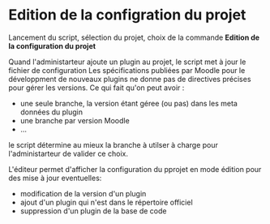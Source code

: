# Edition de la configration du projet

Lancement du script, sélection du projet, choix de la commande **Edition de la configuration du projet**

Quand l'administarteur ajoute un plugin au projet, le script met à jour le fichier de configuration
Les spécifications publiées par Moodle pour le développment de nouveaux plugins ne donne pas de directives précises pour gérer les versions.
Ce qui fait qu'on peut avoir :
- une seule branche,  la version étant géree (ou pas) dans les meta données du plugin
- une branche par version Moodle
- ...

le script détermine au mieux la branche à utilser à charge pour l'administarteur de valider ce choix.

L'éditeur permet d'afficher la configuration du pprojet en mode édition pour des mise à jour  eventuelles: 

- modification de la version d'un plugin
- ajout d'un plugin qui n'est dans le répertoire officiel
- suppression d'un plugin de la base de code
